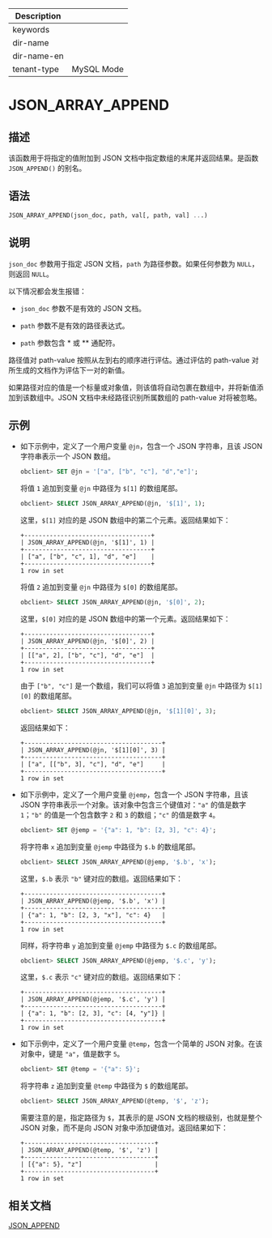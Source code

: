 | Description   |                 |
|---------------|-----------------|
| keywords      |                 |
| dir-name      |                 |
| dir-name-en   |                 |
| tenant-type   | MySQL Mode      |

# JSON_ARRAY_APPEND

## 描述

该函数用于将指定的值附加到 JSON 文档中指定数组的末尾并返回结果。是函数 `JSON_APPEND()` 的别名。

## 语法

```sql
JSON_ARRAY_APPEND(json_doc, path, val[, path, val] ...)
```

## 说明

`json_doc` 参数用于指定 JSON 文档，`path` 为路径参数。如果任何参数为 `NULL`，则返回 `NULL`。

以下情况都会发生报错：

* `json_doc` 参数不是有效的 JSON 文档。

* `path` 参数不是有效的路径表达式。

* `path` 参数包含 \* 或 \*\* 通配符。

路径值对 path-value 按照从左到右的顺序进行评估。通过评估的 path-value 对所生成的文档作为评估下一对的新值。

如果路径对应的值是一个标量或对象值，则该值将自动包裹在数组中，并将新值添加到该数组中。JSON 文档中未经路径识别所属数组的 path-value 对将被忽略。

## 示例

* 如下示例中，定义了一个用户变量 `@jn`，包含一个 JSON 字符串，且该 JSON 字符串表示一个 JSON 数组。

  ```sql
  obclient> SET @jn = '["a", ["b", "c"], "d","e"]';
  ```

  将值 `1` 追加到变量 `@jn` 中路径为 `$[1]` 的数组尾部。

  ```sql
  obclient> SELECT JSON_ARRAY_APPEND(@jn, '$[1]', 1);
  ```

  这里，`$[1]` 对应的是 JSON 数组中的第二个元素。返回结果如下：

  ```shell
  +-----------------------------------+
  | JSON_ARRAY_APPEND(@jn, '$[1]', 1) |
  +-----------------------------------+
  | ["a", ["b", "c", 1], "d", "e"]    |
  +-----------------------------------+
  1 row in set
  ```

  将值 `2` 追加到变量 `@jn` 中路径为 `$[0]` 的数组尾部。

  ```sql
  obclient> SELECT JSON_ARRAY_APPEND(@jn, '$[0]', 2);
  ```

  这里，`$[0]` 对应的是 JSON 数组中的第一个元素。返回结果如下：

  ```shell
  +-----------------------------------+
  | JSON_ARRAY_APPEND(@jn, '$[0]', 2) |
  +-----------------------------------+
  | [["a", 2], ["b", "c"], "d", "e"]  |
  +-----------------------------------+
  1 row in set
  ```
  
  由于 `["b", "c"]` 是一个数组，我们可以将值 `3` 追加到变量 `@jn` 中路径为 `$[1][0]` 的数组尾部。

  ```sql
  obclient> SELECT JSON_ARRAY_APPEND(@jn, '$[1][0]', 3);
  ```

  返回结果如下：

  ```shell
  +--------------------------------------+
  | JSON_ARRAY_APPEND(@jn, '$[1][0]', 3) |
  +--------------------------------------+
  | ["a", [["b", 3], "c"], "d", "e"]     |
  +--------------------------------------+
  1 row in set
  ```

* 如下示例中，定义了一个用户变量 `@jemp`，包含一个 JSON 字符串，且该 JSON 字符串表示一个对象。该对象中包含三个键值对：`"a"` 的值是数字 `1`；`"b"` 的值是一个包含数字 `2` 和 `3` 的数组；`"c"` 的值是数字 `4`。

  ```sql
  obclient> SET @jemp = '{"a": 1, "b": [2, 3], "c": 4}';
  ```

  将字符串 `x` 追加到变量 `@jemp` 中路径为 `$.b` 的数组尾部。

  ```sql
  obclient> SELECT JSON_ARRAY_APPEND(@jemp, '$.b', 'x');
  ```

  这里，`$.b` 表示 `"b"` 键对应的数组。返回结果如下：

  ```shell
  +--------------------------------------+
  | JSON_ARRAY_APPEND(@jemp, '$.b', 'x') |
  +--------------------------------------+
  | {"a": 1, "b": [2, 3, "x"], "c": 4}   |
  +--------------------------------------+
  1 row in set
  ```

  同样，将字符串 `y` 追加到变量 `@jemp` 中路径为 `$.c` 的数组尾部。

  ```sql
  obclient> SELECT JSON_ARRAY_APPEND(@jemp, '$.c', 'y');
  ```

  这里，`$.c` 表示 `"c"` 键对应的数组。返回结果如下：

  ```shell
  +--------------------------------------+
  | JSON_ARRAY_APPEND(@jemp, '$.c', 'y') |
  +--------------------------------------+
  | {"a": 1, "b": [2, 3], "c": [4, "y"]} |
  +--------------------------------------+
  1 row in set
  ```

* 如下示例中，定义了一个用户变量 `@temp`，包含一个简单的 JSON 对象。在该对象中，键是 `"a"`，值是数字 `5`。

  ```sql
  obclient> SET @temp = '{"a": 5}';
  ```

  将字符串 `z` 追加到变量 `@temp` 中路径为 `$` 的数组尾部。
  
  ```sql
  obclient> SELECT JSON_ARRAY_APPEND(@temp, '$', 'z');
  ```

  需要注意的是，指定路径为 `$`，其表示的是 JSON 文档的根级别，也就是整个 JSON 对象，而不是向 JSON 对象中添加键值对。返回结果如下：

  ```shell
  +------------------------------------+
  | JSON_ARRAY_APPEND(@temp, '$', 'z') |
  +------------------------------------+
  | [{"a": 5}, "z"]                    |
  +------------------------------------+
  1 row in set
  ```

## 相关文档

[JSON_APPEND](120.json-append-of-mysql-mode.md)
